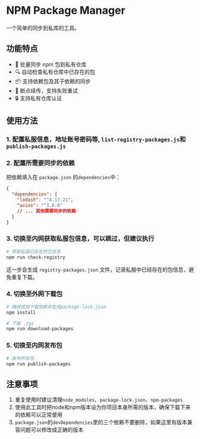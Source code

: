 # NPM Package Manager

一个简单的同步到私库的工具。

## 功能特点

- 🚀 批量同步 npm 包到私有仓库
- 🔍 自动检查私有仓库中已存在的包
- 📦 支持依赖包及其子依赖的同步
- 🔄 断点续传，支持失败重试
- 🔒 支持私有仓库认证

## 使用方法

### 1. 配置私服信息，地址账号密码等, `list-registry-packages.js`和`publish-packages.js`

### 2. 配置所需要同步的依赖

把依赖填入在 `package.json` 的`dependencies`中：

```json
{
  "dependencies": {
    "lodash": "^4.17.21",
    "axios": "^1.6.0"
    // ... 其他需要同步的依赖
  }
}
```

### 3. 切换至内网获取私服包信息，可以跳过，但建议执行

```bash
# 获取私服已存在的包信息
npm run check-registry
```

这一步会生成 `registry-packages.json` 文件，记录私服中已经存在的包信息，避免重复下载。

### 4. 切换至外网下载包

```bash
# 确保成功下载依赖并生成package-lock.json
npm install
```

```bash
# 下载 .tgz
npm run download-packages
```

### 5. 切换至内网发布包

```bash
# 发布所有包
npm run publish-packages
```

## 注意事项

1. 重复使用时建议清理`node_modules`、`package-lock.json`、`npm-packages`
2. 使用此工具时把node和npm版本设为你项目本身所需的版本，确保下载下来的依赖可以正常使用
3. `package.json`的`devDependencies`里的三个依赖不要删除，如果这里有版本兼容问题可以修改成正确的版本
